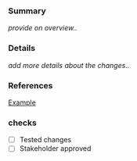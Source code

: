 ### Summary
_provide on overview.._
### Details
_add more details about the changes.._


### References
[Example](www.google.com)

### checks
- [ ] Tested changes
- [ ] Stakeholder approved
